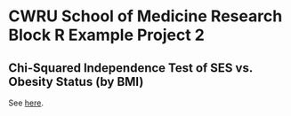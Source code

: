 # CWRU School of Medicine Research Block R Example Project 2
## Chi-Squared Independence Test of SES vs. Obesity Status (by BMI)

See [here](http://ses-bmi.georgesaieed.com).

